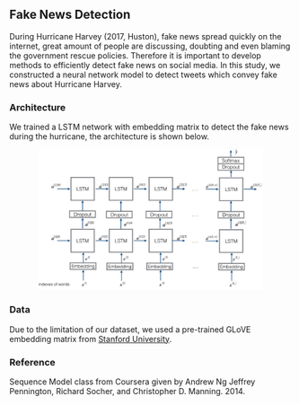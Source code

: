 ## Fake News Detection

During Hurricane Harvey (2017, Huston), fake news spread quickly on the internet, great amount of people are discussing, doubting and even blaming the government rescue policies. Therefore it is important to develop methods to efficiently detect fake news on social media. In this study, we constructed a neural network model to detect tweets which convey fake news about Hurricane Harvey.

### Architecture

We trained a LSTM network with embedding matrix to detect the fake news during the hurricane, the architecture is shown below.
<p align="center">
  <img src="https://github.com/fangshulin/Fake-News-Detection/blob/master/img/architecture.png" width="400"/></p>

### Data
Due to the limitation of our dataset, we used a pre-trained GLoVE embedding matrix from [Stanford University](https://nlp.stanford.edu/projects/glove/).

### Reference
Sequence Model class from Coursera given by Andrew Ng
Jeffrey Pennington, Richard Socher, and Christopher D. Manning. 2014. 

